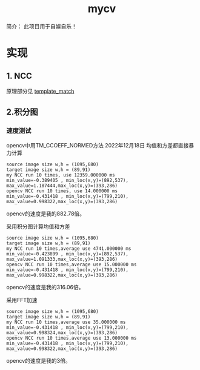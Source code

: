 # <center> mycv

简介：
此项目用于自娱自乐！

# 实现
## 1. NCC
原理部分见 [template_match](doc\template_match.md)

## 2.积分图

### 速度测试
opencv中用TM_CCOEFF_NORMED方法
2022年12月18日
均值和方差都直接暴力计算

```
source image size w,h = (1095,680)
target image size w,h = (89,91)
my NCC run 10 times, use 12359.000000 ms       
min_value=-0.389405 , min_loc(x,y)=(892,537),    max_value=1.187444,max_loc(x,y)=(393,286)
opencv NCC run 10 times, use 14.000000 ms
min_value=-0.431418 , min_loc(x,y)=(799,210),    max_value=0.998322,max_loc(x,y)=(393,286)
```
opencv的速度是我的882.78倍。

采用积分图计算均值和方差
```
source image size w,h = (1095,680)
target image size w,h = (89,91)
my NCC run 10 times,average use 4741.000000 ms
min_value=-0.423899 , min_loc(x,y)=(892,537),    max_value=1.091333,max_loc(x,y)=(393,286)
opencv NCC run 10 times,average use 15.000000 ms
min_value=-0.431418 , min_loc(x,y)=(799,210),    max_value=0.998322,max_loc(x,y)=(393,286)
```
opencv的速度是我的316.06倍。

采用FFT加速
```
source image size w,h = (1095,680)
target image size w,h = (89,91)
my NCC run 10 times,average use 35.000000 ms
min_value=-0.431418 , min_loc(x,y)=(799,210),    max_value=0.998324,max_loc(x,y)=(393,286)
opencv NCC run 10 times,average use 13.000000 ms
min_value=-0.431418 , min_loc(x,y)=(799,210),    max_value=0.998322,max_loc(x,y)=(393,286)
```
opencv的速度是我的3倍。
